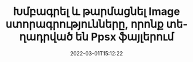---
############################# Static ############################
layout: "auto-gen-signature"
date: 2022-03-01T15:12:22
draft: false
operation: Update
signaturetype: Image
fileformat: Ppsx
productName: Java
lang: hy
productCode: java
otherformats: pdf doc docx docm dot dotm dotx odt ott rtf xls xlsx xlsm xlsb csv ods ots xltx xltm ppt pptx pps ppsx odp otp potx potm pptm ppsm
breadcrumb: Put Image signature on Ppsx for Java

############################# Head ############################
head_title: "Թարմացրեք Image ստորագրությունները, որոնք տեղադրված են Ppsx ֆայլերում Java-ով"
head_description: "Ստորագրված Ppsx փաստաթղթերում Image ստորագրությունների թարմացման համար օգտագործեք պարզ և հեշտ հասկանալու Java կոդը:"

############################# Header ############################
title: "Խմբագրել և թարմացնել Image ստորագրությունները, որոնք տեղադրված են Ppsx ֆայլերում"
description: "API-ն Java-ի համար տրամադրում է գործառույթներ Image ստորագրությունների համար, որոնք թարմացվում են Ppsx փաստաթղթերում: Արագ և հեշտությամբ թարմացրեք էլեկտրոնային ստորագրությունները ձեր Ppsx փաստաթղթերի մի քանի տողով Java կոդով:"
bg_image: "https://cms.admin.containerize.com/templates/aspose/App_Themes/V3/images/bg/header1.png"
bg_overlay: false
button:
    enable: true

############################# SubMenu ############################
submenu:
    enable: true

    left:
        img_alt: "GroupDocs.Signature for Java"
        image: "https://cms.admin.containerize.com/templates/groupdocs/images/product-logos/90x90-noborder/groupdocs-signature-java.png"
        product: "GroupDocs.Signature"
        platform: "Java"



############################# About ############################
about:
    enable: true
    title: "Իմացեք GroupDocs.Signature for Java API-ի առանձնահատկությունների մասին"
    content: |
        [GroupDocs.Signature for Java](https://products.groupdocs.com/signature/java/) API-ի ֆունկցիոնալությունը պարունակում է միջոցների մեծ ընտրություն պահանջարկի փաստաթղթերի ձևաչափերում էլեկտրոնային ստորագրությունների միջոցով մշակելու համար: Աջակցվում է էլեկտրոնային ստորագրությունների լայն սպեկտր, ինչպիսիք են տեքստերը, պատկերները, թվային վկայականները, շտրիխ կոդերը, QR-կոդերը, նամականիշերը կամ մետատվյալները: Հաճախորդները կարող են ավելացնել, հեռացնել, խմբագրել, վավերացնել կամ որոնել թվային ստորագրություններ PDF ֆայլերում, MS Word փաստաթղթերում, MS Excel աշխատանքային գրքույկներում, MS PowerPoint շնորհանդեսներում, Adobe Photoshop ֆայլերում և պատկերի տարբեր ձևաչափերում: Հասանելի են բազմաթիվ օգտակար հատկություններ և կարգավորումներ:
    

############################# Steps ############################
steps:
    enable: true
    title_left: "Ինչպես փոխել Image ստորագրությունները ձեր Ppsx փաստաթղթում"
    content_left: |
        [GroupDocs.Signature for Java](https://products.groupdocs.com/signature/java/) ներառում է օգտակար գործառույթներ, ինչպիսիք են Image ստորագրությունների թարմացումը, որոնք տեղադրված են Ppsx փաստաթղթերում: Այն հնարավորություն է տալիս փոխել ստորագրության առանձնահատկությունները առանց լրացուցիչ կոդի:
        
        * Սկսելու համար ստեղծեք Signature օբյեկտը, որն անցնում է որպես կոնստրուկտորի պարամետրի ուղի դեպի փաստաթուղթ, որը պետք է թարմացվի:
        * Այնուհետև ձևակերպեք համապատասխան կոնկրետ ստորագրության օբյեկտ և կարգավորեք դրա նույնացուցիչն ու հատկությունները, որոնք պետք է փոխվեն:
        * Ի վերջո, զանգահարեք Signature's Update մեթոդը՝ անցնելով որոշակի ստորագրության օբյեկտ:
        * Արդյունքների թարմացումն ըստ ձեր ծանուցման:

    title_right: "Համակարգի պահանջները"
    content_right: |
        GroupDocs.Signature for Java-ն աջակցվում է բոլոր հիմնական հարթակներում և օպերացիոն համակարգերում: Նախքան ստորև նշված կոդը գործարկելը, խնդրում ենք համոզվել, որ ձեր համակարգում տեղադրված են հետևյալ նախադրյալները.

        * Օպերացիոն համակարգեր՝ Microsoft Windows, Linux, MacOS
        * Մշակման միջավայրեր՝ NetBeans, Intellij IDEA, Eclipse, etc.
        * Java runtime: J2SE 6.0 and above
        * Ներբեռնեք GroupDocs.Signature for Java-ի վերջին տարբերակը [Maven]-ից (https://repository.groupdocs.com/webapp/#/artifacts/browse/tree/General/repo/com/groupdocs/groupdocs-signature)
         
    code: |
        ```java    
                
        // Set up input Ppsx file
        String filePath = "input.ppsx";
        // Set up output file
        String outputFilePath = "output.ppsx";

        // Instantiate Signature for input file
        Signature signature = new Signature(filePath);

        // Id of signature which is supposed to be updated
        // such Id might be got as a result of search operation
        String id = "ff988ab1-7403-4c8d-8db7-f2a56b9f8530";

        // provide signature features to update
        // set up particular signature id
        ImageSignature signatureToUpdate = new ImageSignature(id);

        // specify signature width
        signatureToUpdate.setWidth(170);
        // specify signature height
        signatureToUpdate.setHeight(250);
        // set left position
        signatureToUpdate.setLeft(10);
        // set top position
        signatureToUpdate.setTop(10);

        // update signature
        Boolean updateResult = signature.update(outputFilePath, signatureToUpdate);

        // process updation result
        if (updateResult)
        {
                System.out.println("Signature was updated successfully!");
        }
        ```

############################# Demos ############################
demos:
    enable: true
    title: "Փաստաթղթերի էջերի Image ստորագրությունների թարմացում՝ Live Demo"
    content: |
       Խմբագրեք Ppsx փաստաթղթի տարբեր էլեկտրոնային ստորագրությունները հենց հիմա՝ այցելելով [GroupDocs.Signature App](https://products.groupdocs.app/signature/family) կայքը:          

############################# More Formats ############################
more_formats:
    enable: true
    title: "Թարմացրեք տարբեր Image ստորագրություններ Java-ի միջոցով"
    content: |
        "Թվային ստորագրությունների խմբագրում, որոնք տեղադրված են փաստաթղթերի տարբեր ձևաչափերով: Թարմացրեք ստորագրությունների տվյալները առանց լրացուցիչ կոդի:"
    format: 
       
       
back_to_top:
    enable: true
---